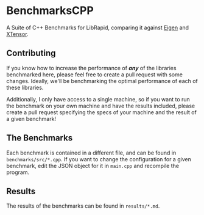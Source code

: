 # BenchmarksCPP
A Suite of C++ Benchmarks for LibRapid, comparing it against [Eigen](https://gitlab.com/libeigen/eigen.git) and [XTensor](https://github.com/xtensor-stack/xtensor.git).

## Contributing
If you know how to increase the performance of ***any*** of the libraries benchmarked here, please feel free to create a pull request with some changes. Ideally, we'll be benchmarking the optimal performance of each of these libraries.

Additionally, I only have access to a single machine, so if you want to run the benchmark on your own machine and have the results included, please create a pull request specifying the specs of your machine and the result of a given benchmark!

## The Benchmarks

Each benchmark is contained in a different file, and can be found in `benchmarks/src/*.cpp`. If you want to change the configuration for a given benchmark, edit the JSON object for it in `main.cpp` and recompile the program.

## Results

The results of the benchmarks can be found in `results/*.md`.
